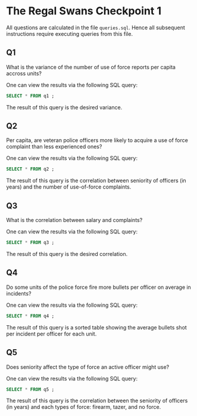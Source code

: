 # The Regal Swans Checkpoint 1

All questions are calculated in the file `queries.sql`. Hence all
subsequent instructions require executing queries from this file.

## Q1

What is the variance of the number of use of force reports per capita
accross units?

One can view the results via the following SQL query:

```sql
SELECT * FROM q1 ;
```

The result of this query is the desired variance.

## Q2

Per capita, are veteran police officers more likely to acquire a use
of force complaint than less experienced ones?

One can view the results via the following SQL query:

```sql
SELECT * FROM q2 ;
```

The result of this query is the correlation between seniority of
officers (in years) and the number of use-of-force complaints.

## Q3

What is the correlation between salary and complaints?

One can view the results via the following SQL query:

```sql
SELECT * FROM q3 ;
```

The result of this query is the desired correlation.

## Q4

Do some units of the police force fire more bullets per officer on
average in incidents?

One can view the results via the following SQL query:

```sql
SELECT * FROM q4 ;
```

The result of this query is a sorted table showing the average bullets
shot per incident per officer for each unit.

## Q5

Does seniority affect the type of force an active officer might use?

One can view the results via the following SQL query:

```sql
SELECT * FROM q5 ;
```

The result of this query is the correlation between the seniority of
officers (in years) and each types of force: firearm, tazer, and no
force.
